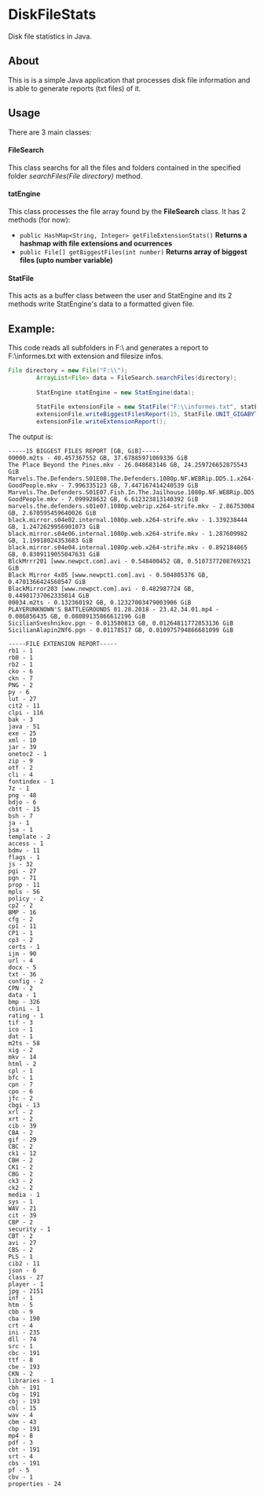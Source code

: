 # DiskFileStats
Disk file statistics in Java.

## About

This is is a simple Java application that processes disk file information and is able to generate reports (txt files) of it.

## Usage

There are 3 main classes:

#### FileSearch

This class searchs for all the files and folders contained in the specified folder *searchFiles(File directory)* method.

#### tatEngine

This class processes the file array found by the **FileSearch** class. It has 2 methods (for now):
- ```public HashMap<String, Integer> getFileExtensionStats()``` **Returns a hashmap with file extensions and ocurrences**
- ```public File[] getBiggestFiles(int number)``` **Returns array of biggest files (upto number variable)**

#### StatFile

This acts as a buffer class between the user and StatEngine and its 2 methods write StatEngine's data to a formatted given file.

## Example:

This code reads all subfolders in F:\\ and generates a report to F:\\informes.txt with extension and filesize infos.

```java
File directory = new File("F:\\");
		ArrayList<File> data = FileSearch.searchFiles(directory);
		
		StatEngine statEngine = new StatEngine(data);
		
		StatFile extensionFile = new StatFile("F:\\informes.txt", statEngine);
		extensionFile.writeBiggestFilesReport(15, StatFile.UNIT_GIGABYTES);
		extensionFile.writeExtensionReport();
```

The output is:

```
-----15 BIGGEST FILES REPORT [GB, GiB]-----
00000.m2ts - 40.457367552 GB, 37.67885971069336 GiB
The Place Beyond the Pines.mkv - 26.048683146 GB, 24.259726652875543 GiB
Marvels.The.Defenders.S01E08.The.Defenders.1080p.NF.WEBRip.DD5.1.x264-GoodPeople.mkv - 7.996335123 GB, 7.447167414240539 GiB
Marvels.The.Defenders.S01E07.Fish.In.The.Jailhouse.1080p.NF.WEBRip.DD5.1.x264-GoodPeople.mkv - 7.099928632 GB, 6.612323813140392 GiB
marvels.the.defenders.s01e07.1080p.webrip.x264-strife.mkv - 2.86753004 GB, 2.670595459640026 GiB
black.mirror.s04e02.internal.1080p.web.x264-strife.mkv - 1.339238444 GB, 1.2472629956901073 GiB
black.mirror.s04e06.internal.1080p.web.x264-strife.mkv - 1.287609982 GB, 1.19918024353683 GiB
black.mirror.s04e04.internal.1080p.web.x264-strife.mkv - 0.892184865 GB, 0.8309119055047631 GiB
BlckMrrr201 [www.newpct.com].avi - 0.548400452 GB, 0.5107377208769321 GiB
Black Mirror 4x05 [www.newpct1.com].avi - 0.504805376 GB, 0.4701366424560547 GiB
BlackMirror203 [www.newpct.com].avi - 0.482987724 GB, 0.44981737062335014 GiB
00034.m2ts - 0.132360192 GB, 0.12327003479003906 GiB
PLAYERUNKNOWN'S BATTLEGROUNDS 01.28.2018 - 23.42.34.01.mp4 - 0.086856435 GB, 0.08089135866612196 GiB
SicilianSveshnikov.pgn - 0.013580813 GB, 0.01264811772853136 GiB
SicilianAlapin2Nf6.pgn - 0.01178517 GB, 0.010975794866681099 GiB

-----FILE EXTENSION REPORT-----
rb1 - 1
rb0 - 1
rb2 - 1
cko - 6
ckn - 7
PNG - 2
py - 6
lut - 27
cit2 - 11
clpi - 116
bak - 3
java - 51
exe - 25
xml - 10
jar - 39
onetoc2 - 1
zip - 9
otf - 2
cli - 4
fontindex - 1
7z - 1
png - 48
bdjo - 6
cbtt - 15
bsh - 7
ja - 1
jsa - 1
template - 2
access - 1
bdmv - 11
flags - 1
js - 32
pgi - 27
pgn - 71
prop - 11
mpls - 56
policy - 2
cp2 - 2
BMP - 16
cfg - 2
cp1 - 11
CP1 - 1
cp3 - 2
certs - 1
ijm - 90
url - 4
docx - 5
txt - 36
config - 2
CPN - 2
data - 1
bmp - 326
cbini - 1
rating - 1
tif - 3
ico - 1
dat - 1
m2ts - 58
xig - 2
mkv - 14
html - 2
cpl - 1
bfc - 1
cpn - 7
cpo - 6
jfc - 2
cbgi - 13
xrl - 2
xrt - 2
cib - 39
CBA - 2
gif - 29
CBC - 2
ck1 - 12
CBH - 2
CK1 - 2
CBG - 2
ck3 - 2
ck2 - 2
media - 1
sys - 1
WAV - 21
cit - 39
CBP - 2
security - 1
CBT - 2
avi - 27
CBS - 2
PLS - 1
cib2 - 11
json - 6
class - 27
player - 1
jpg - 2151
inf - 1
htm - 5
cbb - 9
cba - 190
crt - 4
ini - 235
dll - 74
src - 1
cbc - 191
ttf - 8
cbe - 193
CKN - 2
libraries - 1
cbh - 191
cbg - 191
cbj - 193
cbl - 15
wav - 4
cbm - 43
cbp - 191
mp4 - 8
pdf - 3
cbt - 191
srt - 4
cbs - 191
pf - 5
cbv - 1
properties - 24
```

